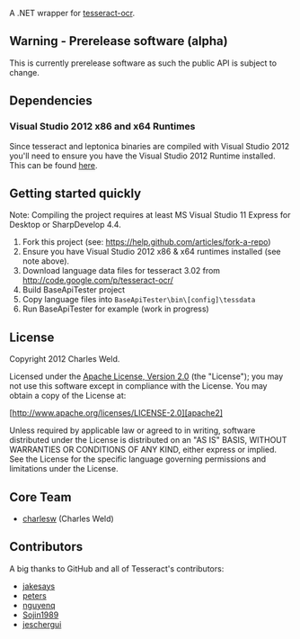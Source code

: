 A .NET wrapper for [tesseract-ocr](http://code.google.com/p/tesseract-ocr/).

## Warning - Prerelease software (alpha)

This is currently prerelease software as such the public API is subject to change.

## Dependencies

### Visual Studio 2012 x86 and x64 Runtimes 

Since tesseract and leptonica binaries are compiled with Visual Studio 2012 you'll need to ensure you have the 
Visual Studio 2012 Runtime installed. This can be found [here](http://www.microsoft.com/en-us/download/details.aspx?id=30679).

## Getting started quickly

Note: Compiling the project requires at least MS Visual Studio 11 Express for Desktop or SharpDevelop 4.4.

1. Fork this project (see: https://help.github.com/articles/fork-a-repo)
2. Ensure you have Visual Studio 2012 x86 & x64 runtimes installed (see note above).
2. Download language data files for tesseract 3.02 from http://code.google.com/p/tesseract-ocr/
3. Build BaseApiTester project
4. Copy language files into ``BaseApiTester\bin\[config]\tessdata``
5. Run BaseApiTester for example (work in progress)

## License

Copyright 2012 Charles Weld.

Licensed under the [Apache License, Version 2.0][apache2] (the "License"); you
may not use this software except in compliance with the License. You may obtain
a copy of the License at:

[http://www.apache.org/licenses/LICENSE-2.0][apache2]

Unless required by applicable law or agreed to in writing, software distributed
under the License is distributed on an "AS IS" BASIS, WITHOUT WARRANTIES OR
CONDITIONS OF ANY KIND, either express or implied. See the License for the
specific language governing permissions and limitations under the License.

## Core Team

* [charlesw](https://github.com/charlesw) (Charles Weld)

## Contributors

A big thanks to GitHub and all of Tesseract's contributors:

* [jakesays](https://github.com/jakesays)
* [peters](https://github.com/peters)
* [nguyenq](https://github.com/nguyenq)
* [Sojin1989](https://github.com/Sojin1989)
* [jeschergui](https://github.com/jeschergui)

[apache2]: http://www.apache.org/licenses/LICENSE-2.0
